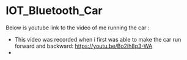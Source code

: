 # IOT_Bluetooth_Car
Below is youtube link to the video of me running the car :
- This video was recorded when i first was able to make the car run forward and backward:
      https://youtu.be/Bo2ih8p3-WA
- 

